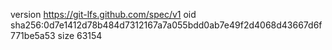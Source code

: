 version https://git-lfs.github.com/spec/v1
oid sha256:0d7e1412d78b484d7312167a7a055bdd0ab7e49f2d4068d43667d6f771be5a53
size 63154
